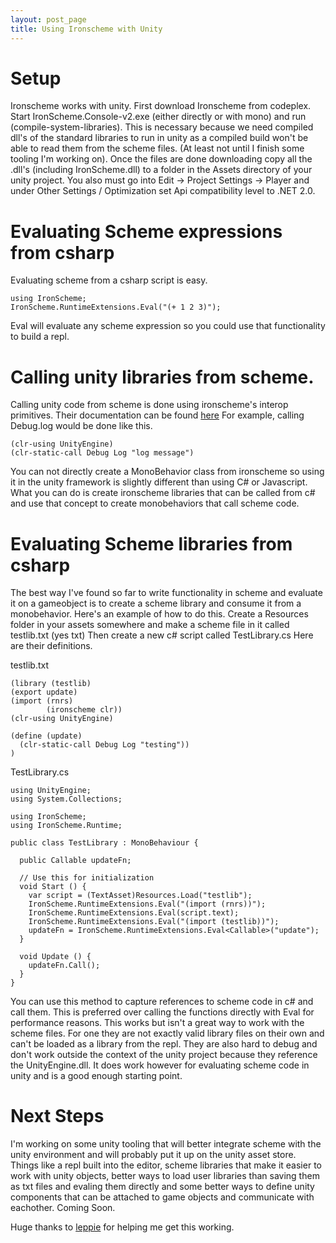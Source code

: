 ```yaml
---
layout: post_page
title: Using Ironscheme with Unity
---
```


# Setup

Ironscheme works with unity. First download Ironscheme from codeplex. Start IronScheme.Console-v2.exe (either directly or with mono) and run (compile-system-libraries). This is necessary because we need compiled dll's of the standard libraries to run in unity as a compiled build won't be able to read them from the scheme files. (At least not until I finish some tooling I'm working on). Once the files are done downloading copy all the .dll's (including IronScheme.dll) to a folder in the Assets directory of your unity project. You also must go into Edit -> Project Settings -> Player and under Other Settings / Optimization set Api compatibility level to .NET 2.0.

# Evaluating Scheme expressions from csharp

Evaluating scheme from a csharp script is easy.

```
using IronScheme;
IronScheme.RuntimeExtensions.Eval("(+ 1 2 3)");
```

Eval will evaluate any scheme expression so you could use that functionality to build a repl.

# Calling unity libraries from scheme.

Calling unity code from scheme is done using ironscheme's interop primitives. Their documentation can be found [here](http://ironscheme.codeplex.com/wikipage?title=clr-syntax&referringTitle=Documentation) For example, calling Debug.log would be done like this.

```
(clr-using UnityEngine)
(clr-static-call Debug Log "log message")
```

You can not directly create a MonoBehavior class from ironscheme so using it in the unity framework is slightly different than using C# or Javascript. What  you can do is create ironscheme libraries that can be called from c# and use that concept to create monobehaviors that call scheme code.

# Evaluating Scheme libraries from csharp

The best way I've found so far to write functionality in scheme and evaluate it on a gameobject is to create a scheme library and consume it from a monobehavior. Here's an example of how to do this. Create a Resources folder in your assets somewhere and make a scheme file in it called testlib.txt (yes txt) Then create a new c# script called TestLibrary.cs Here are their definitions.

testlib.txt
```
(library (testlib)
(export update)
(import (rnrs)
        (ironscheme clr))
(clr-using UnityEngine)

(define (update)
  (clr-static-call Debug Log "testing"))
)
```

TestLibrary.cs
```
using UnityEngine;
using System.Collections;

using IronScheme;
using IronScheme.Runtime;

public class TestLibrary : MonoBehaviour {
	
  public Callable updateFn;
	
  // Use this for initialization
  void Start () {
    var script = (TextAsset)Resources.Load("testlib");
    IronScheme.RuntimeExtensions.Eval("(import (rnrs))");
    IronScheme.RuntimeExtensions.Eval(script.text);
    IronScheme.RuntimeExtensions.Eval("(import (testlib))");
    updateFn = IronScheme.RuntimeExtensions.Eval<Callable>("update");
  }
	
  void Update () {
    updateFn.Call();
  }
}
```

You can use this method to capture references to scheme code in c# and call them. This is preferred over calling the functions directly with Eval for performance reasons. This works but isn't a great way to work with the scheme files. For one they are not exactly valid library files on their own and can't be loaded as a library from the repl. They are also hard to debug and don't work outside the context of the unity project because they reference the UnityEngine.dll. It does work however for evaluating scheme code in unity and is a good enough starting point.

# Next Steps

I'm working on some unity tooling that will better integrate scheme with the unity environment and will probably put it up on the unity asset store. Things like a repl built into the editor, scheme libraries that make it easier to work with unity objects, better ways to load user libraries than saving them as txt files and evaling them directly and some better ways to define unity components that can be attached to game objects and communicate with eachother. Coming Soon.

Huge thanks to [leppie](https://twitter.com/leppie) for helping me get this working.

